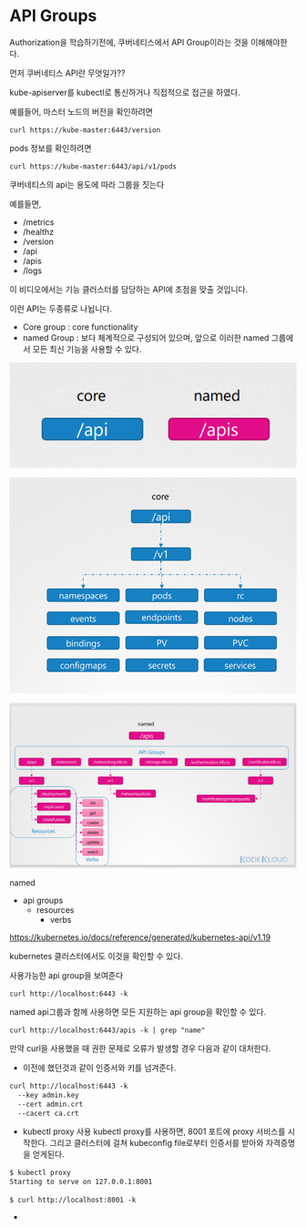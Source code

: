 # API Groups
Authorization을 학습하기전에, 쿠버네티스에서 API Group이라는 것을 이해해야한다.

먼저 쿠버네티스 API란 무엇일가??

kube-apiserver를 kubectl로 통신하거나 직접적으로 접근을 하였다.

예를들어, 마스터 노드의 버전을 확인하려면
```
curl https://kube-master:6443/version
```

pods 정보를 확인하려면
```
curl https://kube-master:6443/api/v1/pods
```

쿠버네티스의 api는 용도에 따라 그룹을 짓는다

예를들면,
* /metrics
* /healthz
* /version
* /api
* /apis
* /logs

이 비디오에서는 기능 클러스터를 담당하는 API에 초점을 맞출 것입니다.

이런 API는 두종류로 나뉩니다.
* Core group : core functionality
* named Group : 보다 체계적으로 구성되어 있으며, 앞으로 이러한 named 그룹에서 모든 최신 기능을 사용할 수 있다.

![coreAndNamed](../contents/api_group1.PNG)

![coreGroup](../contents/api_group2.PNG)

![namedGroup](../contents/api_group3.PNG)

named
 - api groups
   - resources
     - verbs

https://kubernetes.io/docs/reference/generated/kubernetes-api/v1.19

kubernetes 클러스터에서도 이것을 확인할 수 있다.

사용가능한 api group을 보여준다
```
curl http://localhost:6443 -k
```

named api그룹과 함께 사용하면 모든 지원하는 api group을 확인할 수 있다.
```
curl http://localhost:6443/apis -k | grep "name"
``` 

만약 curl을 사용했을 때 권한 문제로 오류가 발생할 경우 다음과 같이 대처한다.
* 이전에 했던것과 같이 인증서와 키를 넘겨준다.
```
curl http://localhost:6443 -k
  --key admin.key
  --cert admin.crt
  --cacert ca.crt
```
* kubectl proxy 사용
kubectl proxy를 사용하면, 8001 포트에 proxy 서비스를 시작한다. 그리고 클러스터에 걸쳐 kubeconfig file로부터 인증서를 받아와 자격증명을 얻게된다.
```
$ kubectl proxy
Starting to serve on 127.0.0.1:8001

$ curl http://localhost:8001 -k
```
* 
